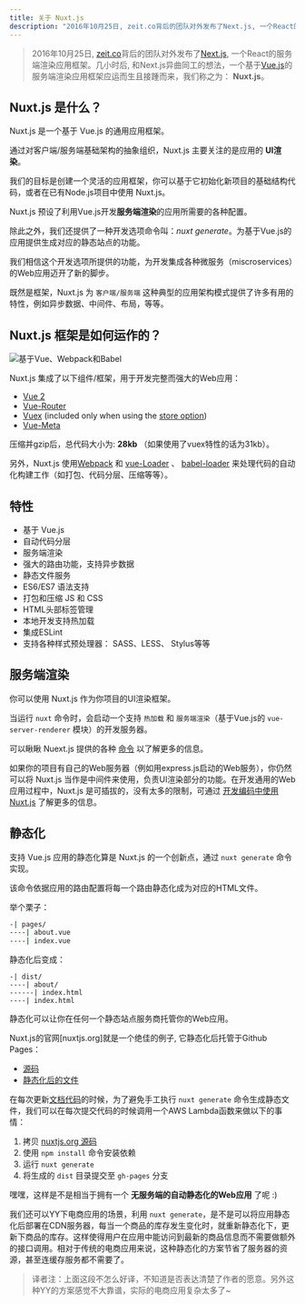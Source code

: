 ```yaml
---
title: 关于 Nuxt.js
description: "2016年10月25日, zeit.co背后的团队对外发布了Next.js, 一个React的服务端渲染应用框架。几小时后, 和Next.js异曲同工的想法，一个基于Vue.js的服务端渲染应用框架应运而生且接踵而来，我们称之为： Nuxt.js。"
---
```


> 2016年10月25日, [zeit.co](https://zeit.co/)背后的团队对外发布了[Next.js](https://zeit.co/blog/next), 一个React的服务端渲染应用框架。几小时后, 和Next.js异曲同工的想法，一个基于[Vue.js](https://vuejs.org)的服务端渲染应用框架应运而生且接踵而来，我们称之为： **Nuxt.js**。

## Nuxt.js 是什么？

Nuxt.js 是一个基于 Vue.js 的通用应用框架。

通过对客户端/服务端基础架构的抽象组织，Nuxt.js 主要关注的是应用的 **UI渲染**。

我们的目标是创建一个灵活的应用框架，你可以基于它初始化新项目的基础结构代码，或者在已有Node.js项目中使用 Nuxt.js。

Nuxt.js 预设了利用Vue.js开发**服务端渲染**的应用所需要的各种配置。

除此之外，我们还提供了一种开发选项命令叫：*nuxt generate*。为基于Vue.js的应用提供生成对应的静态站点的功能。

我们相信这个开发选项所提供的功能，为开发集成各种微服务（miscroservices）的Web应用迈开了新的脚步。

既然是框架，Nuxt.js 为 `客户端/服务端` 这种典型的应用架构模式提供了许多有用的特性，例如异步数据、中间件、布局，等等。

## Nuxt.js 框架是如何运作的？

![基于Vue、Webpack和Babel](https://i.imgur.com/avEUftE.png)

Nuxt.js 集成了以下组件/框架，用于开发完整而强大的Web应用：
- [Vue 2](https://github.com/vuejs/vue)
- [Vue-Router](https://github.com/vuejs/vue-router)
- [Vuex](https://github.com/vuejs/vuex) (included only when using the [store option](/guide/vuex-store))
- [Vue-Meta](https://github.com/declandewet/vue-meta)

压缩并gzip后，总代码大小为: **28kb** （如果使用了vuex特性的话为31kb）。

另外，Nuxt.js 使用[Webpack](https://github.com/webpack/webpack) 和 [vue-Loader](https://github.com/vuejs/vue-loader) 、 [babel-loader](https://github.com/babel/babel-loader) 来处理代码的自动化构建工作（如打包、代码分层、压缩等等）。

## 特性

- 基于 Vue.js
- 自动代码分层
- 服务端渲染
- 强大的路由功能，支持异步数据
- 静态文件服务
- ES6/ES7 语法支持
- 打包和压缩 JS 和 CSS
- HTML头部标签管理
- 本地开发支持热加载
- 集成ESLint
- 支持各种样式预处理器： SASS、LESS、 Stylus等等

## 服务端渲染

你可以使用 Nuxt.js 作为你项目的UI渲染框架。

当运行 `nuxt` 命令时，会启动一个支持 `热加载` 和 `服务端渲染`（基于Vue.js的 `vue-server-renderer` 模块）的开发服务器。

可以瞅瞅 Nuext.js 提供的各种 [命令](/guide/commands) 以了解更多的信息。

如果你的项目有自己的Web服务器（例如用express.js启动的Web服务），你仍然可以将 Nuxt.js 当作是中间件来使用，负责UI渲染部分的功能。在开发通用的Web应用过程中，Nuxt.js 是可插拔的，没有太多的限制，可通过 [开发编码中使用Nuxt.js](/api) 了解更多的信息。

## 静态化

支持 Vue.js 应用的静态化算是 Nuxt.js 的一个创新点，通过 `nuxt generate` 命令实现。

该命令依据应用的路由配置将每一个路由静态化成为对应的HTML文件。

举个栗子：

```bash
-| pages/
----| about.vue
----| index.vue
```

静态化后变成：
```
-| dist/
----| about/
------| index.html
----| index.html
```

静态化可以让你在任何一个静态站点服务商托管你的Web应用。

Nuxt.js的官网[nuxtjs.org]就是一个绝佳的例子, 它静态化后托管于Github Pages：
- [源码](https://github.com/nuxt/nuxtjs.org)
- [静态化后的文件](https://github.com/nuxt/nuxtjs.org/tree/gh-pages)

在每次更新[文档代码](https://github.com/nuxt/docs)的时候，为了避免手工执行 `nuxt generate` 命令生成静态文件，我们可以在每次提交代码的时候调用一个AWS Lambda函数来做以下的事情：
1. 拷贝 [nuxtjs.org 源码](https://github.com/nuxt/nuxtjs.org)
2. 使用 `npm install` 命令安装依赖
3. 运行 `nuxt generate`
4. 将生成的 `dist` 目录提交至 `gh-pages` 分支

嘿嘿，这样是不是相当于拥有一个 **无服务端的自动静态化的Web应用** 了呢 :)

我们还可以YY下电商应用的场景，利用 `nuxt generate`，是不是可以将应用静态化后部署在CDN服务器，每当一个商品的库存发生变化时，就重新静态化下，更新下商品的库存。这样使得用户在应用中能访问到最新的商品信息而不需要做额外的接口调用。相对于传统的电商应用来说，这种静态化的方案节省了服务器的资源，甚至连缓存服务都不需要了。

> 译者注：上面这段不怎么好译，不知道是否表达清楚了作者的愿意。另外这种YY的方案感觉不大靠谱，实际的电商应用复杂太多了~
